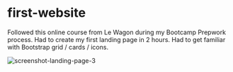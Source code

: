 # first-website

Followed this online course from Le Wagon during my Bootcamp Prepwork process.
Had to create my first landing page in 2 hours.
Had to get familiar with Bootstrap grid / cards / icons.

![screenshot-landing-page-3](https://user-images.githubusercontent.com/39729374/145058087-1d61ace0-0e0a-4ca8-ac86-0ba4020b9014.png)
